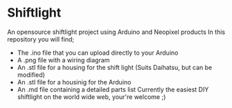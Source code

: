 # Shiftlight
An opensource shiftlight project using Arduino and Neopixel products
In this repository you will find;
- The .ino file that you can upload directly to your Arduino 
- A .png file with a wiring diagram
- An .stl file for a housing for the shift light (Suits Daihatsu, but can be modified)
- An .stl file for a housinig for the Arduino
- An .md file containing a detailed parts list
Currently the easiest DIY shiftlight on the world wide web, your're welcome ;)
